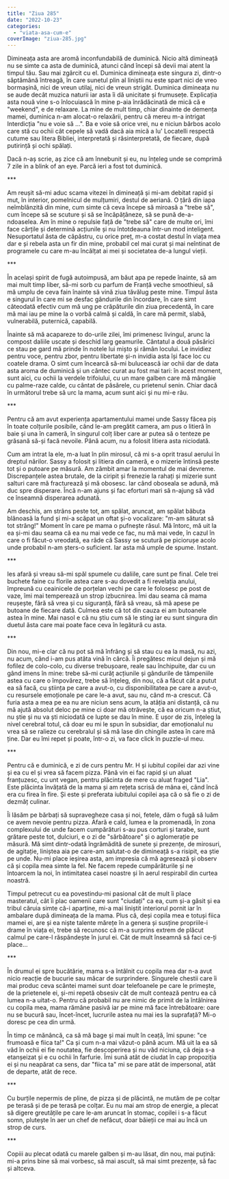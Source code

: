 ```yaml
---
title: "Ziua 285"
date: "2022-10-23"
categories: 
  - "viata-asa-cum-e"
coverImage: "ziua-285.jpg"
---
```


Dimineața asta are aromă inconfundabilă de duminică. Nicio altă dimineață nu se simte ca asta de duminică, atunci când începi să devii mai atent la timpul tău. Sau mai zgârcit cu el. Duminica dimineața este singura zi, dintr-o săptămână întreagă, în care sunetul plin al liniștii nu este spart nici de vreo bormașină, nici de vreun utilaj, nici de vreun strigăt. Duminica dimineața nu se aude decât muzica naturii iar asta îi dă unicitate și frumusețe. Explicația asta nouă vine s-o înlocuiască în mine p-aia înrădăcinată de mică că e "weekend", e de relaxare. La mine de mult timp, chiar dinainte de demența mamei, duminica n-am alocat-o relaxării, pentru că mereu m-a intrigat Interdicția "nu e voie să ...". Ba e voie să orice vrei, nu e niciun bărbos acolo care stă cu ochii cât cepele să vadă dacă aia mică a lu' Locatelli respectă cutume sau litera Bibliei, interpretată și răsinterpretată, de fiecare, după putirință și ochi spălați.

Dacă n-aș scrie, aș zice că am înnebunit și eu, nu înțeleg unde se comprimă 7 zile in a blink of an eye. Parcă ieri a fost tot duminică.

\*\*\*

Am reușit să-mi aduc scama vitezei în dimineață și mi-am debitat rapid și mut, în interior, pomelnicul de mulțumiri, destul de aeriană. O țâră din iapa neîmblânzită din mine, cum simte că ceva începe să miroasă a "trebe să", cum începe să se scuture și să se încăpățâneze, să se pună de-a-ndoaselea. Am în mine o repulsie față de "trebe să" care de multe ori, îmi face cărțile și determină acțiunile și nu întotdeauna într-un mod inteligent. Nesuportatul ăsta de căpăstru, cu orice preț, m-a costat destul în viața mea dar e și rebela asta un fir din mine, probabil cel mai curat și mai neîntinat de programele cu care m-au încălțat ai mei și societatea de-a lungul vieții. 

\*\*\*

În același spirit de fugă autoimpusă, am băut apa pe repede înainte, să am mai mult timp liber, să-mi sorb cu parfum de Franță veche smoothieul, să mă umplu de ceva fain înainte să vină ziua tăvălug peste mine. Timpul ăsta e singurul în care mi se desfac gândurile din încordare, în care simt câteodată efectiv cum mă ung pe crăpăturile din ziua precedentă, în care mă mai iau pe mine la o vorbă calmă și caldă, în care mă permit, slabă, vulnerabilă, puternică, capabilă.

Înainte să mă acapareze to do-urile zilei, îmi primenesc livingul, arunc la compost daliile uscate și deschid larg geamurile. Cântatul a două păsărici ce stau pe gard mă prinde în notele lui mișto și rămân locului. Le invidiez pentru voce, pentru zbor, pentru libertate și-n invidia asta își face loc cu coatele drama. O simt cum încearcă să-mi bulucească iar ochii dar de data asta aroma de duminică și un cântec curat au fost mai tari: în acest moment, sunt aici, cu ochii la verdele trifoiului, cu un mare galben care mă mângâie cu palme-raze calde, cu cântat de păsărele, cu prietenul senin. Chiar dacă în următorul trebe să urc la mama, acum sunt aici și nu mi-e rău.

\*\*\*

Pentru că am avut experiența apartamentului mamei unde Sassy făcea piș în toate colțurile posibile, când le-am pregătit camera, am pus o litieră în baie și una în cameră, în singurul colț liber care ar putea să o tenteze pe grăsană să-și facă nevoile. Până acum, nu a folosit litiera asta niciodată. 

Cum am intrat la ele, m-a luat în plin mirosul, că mi s-a oprit trasul aerului în dreptul nărilor. Sassy a folosit și litiera din cameră, e o mizerie întinsă peste tot și o putoare pe măsură. Am zâmbit amar la momentul de mai devreme. Discrepanțele astea brutale, de la ciripit și frenezie la rahați și mizerie sunt salturi care mă fracturează și mă obosesc. Iar când oboseala se adună, mă duc spre disperare. Încă n-am ajuns și fac eforturi mari să n-ajung să văd ce înseamnă disperarea adunată.

Am deschis, am strâns peste tot, am spălat, aruncat, am spălat băbuța blănoasă la fund și mi-a scăpat un oftat și-o vocalizare: "m-am săturat să tot strâng!" Moment în care pe mama o pufnește râsul. Mă întorc, mă uit la ea și-mi dau seama că ea nu mai vede ce fac, nu mă mai vede, în cazul în care o fi făcut-o vreodată, ea râde că Sassy se scutură pe piciorușe acolo unde probabil n-am șters-o suficient. Iar asta mă umple de spume. Instant.

\*\*\*

Ies afară și vreau să-mi spăl spumele cu daliile, care sunt pe final. Cele trei buchete faine cu florile astea care s-au dovedit a fi revelația anului, împreună cu ceainicele de porțelan vechi pe care le folosesc pe post de vaze, îmi mai temperează un strop izbucnirea. Îmi dau seama că mama reușește, fără să vrea și cu siguranță, fără să vreau, să mă apese pe butoane de fiecare dată. Culmea este că tot din cauza ei am butoanele astea în mine. Mai nasol e că nu știu cum să le sting iar eu sunt singura din duetul ăsta care mai poate face ceva în legătură cu asta.

\*\*\*

Din nou, mi-e clar că nu pot să mă înfrâng și să stau cu ea la masă, nu azi, nu acum, când i-am pus atâta vină în cârcă. Îi pregătesc micul dejun și mă fofilez de colo-colo, cu diverse trebușoare, reale sau închipuite, dar cu un gând imens în mine: trebe să-mi curăț acțiunile și gândurile de tâmpeniile astea cu care o împovărez, trebe să înțeleg, din nou, că a făcut cât a putut ea să facă, cu știința pe care a avut-o, cu disponibilitatea pe care a avut-o, cu resursele emoționale pe care le-a avut, sau nu, când m-a crescut. Că furia asta a mea pe ea nu are niciun sens acum, la atâția ani distanță, că nu mă ajută absolut deloc pe mine ci doar mă otrăvește, că ea oricum n-a știut, nu știe și nu va ști niciodată ce lupte se dau în mine. E ușor de zis, înțeleg la nivel cerebral totul, că doar eu mi le spun în subsidiar, dar emoționalul nu vrea să se ralieze cu cerebralul și să mă lase din chingile astea în care mă ține. Dar eu îmi repet și poate, într-o zi, va face click în puzzle-ul meu.

\*\*\*

Pentru că e duminică, e zi de curs pentru Mr. H și iubitul copilei dar azi vine și ea cu el și vrea să facem pizza. Până vin ei fac rapid și un aluat franțuzesc, cu unt vegan, pentru plăcinta de mere cu aluat fraged "Lia". Este plăcinta învățată de la mama și am rețeta scrisă de mâna ei, când încă era cu firea în fire. Și este și preferata iubitului copilei așa că o să fie o zi de dezmăț culinar.

Îi lăsăm pe bărbați să supravegheze casa și noi, fetele, dăm o fugă să luăm ce avem nevoie pentru pizza. Afară e cald, lumea e la promenadă, în zona complexului de unde facem cumpărături s-au pus corturi și tarabe, sunt grătare peste tot, dulciuri, e o zi de "sărbătoare" și o aglomerație pe măsură. Mă simt dintr-odată îngrămădită de sunete și prezențe, de mirosuri, de agitație, liniștea aia pe care-am salutat-o de dimineață s-a risipit, ea știe pe unde. Nu-mi place ieșirea asta, am impresia că mă agresează și observ că și copila mea simte la fel. Ne facem repede cumpărăturile și ne întoarcem la noi, în intimitatea casei noastre și în aerul respirabil din curtea noastră.

Timpul petrecut cu ea povestindu-mi pasional cât de mult îi place masteratul, cât îi plac oamenii care sunt "ciudați" ca ea, cum și-a găsit și ea tribul căruia simte că-i aparține, mi-a mai liniștit interiorul pornit iar în ambalare după dimineața de la mama. Plus că, deși copila mea e totuși fiica mamei ei, are și ea niște talente mărețe în a genera și susține propriile-i drame în viața ei, trebe să recunosc că m-a surprins extrem de plăcut calmul pe care-l răspândește în jurul ei. Cât de mult înseamnă să faci ce-ți place…

\*\*\*

În drumul ei spre bucătărie, mama s-a întâlnit cu copila mea dar n-a avut nicio reacție de bucurie sau măcar de surprindere. Singurele chestii care îi mai produc ceva scântei mamei sunt doar telefoanele pe care le primește, de la prietenele ei, și-mi repetă obsesiv cât de mult contează pentru ea că lumea n-a uitat-o. Pentru că probabil nu are nimic de primit de la întâlnirea cu copila mea, mama rămâne pasivă iar pe mine mă face întrebătoare: oare nu se bucură sau, încet-încet, lucrurile astea nu mai ies la suprafață? Mi-o doresc pe cea din urmă.

În timp ce mănâncă, ca să mă bage și mai mult în ceață, îmi spune: "ce frumoasă e fiica ta!" Ca și cum n-a mai văzut-o până acum. Mă uit la ea să văd în ochii ei fie noutatea, fie descoperirea și nu văd niciuna, că deja s-a etanșeizat și e cu ochii în farfurie. Îmi sună atât de ciudat în cap propoziția ei și nu neapărat ca sens, dar "fiica ta" mi se pare atât de impersonal, atât de departe, atât de rece.

\*\*\*

Cu burțile nepermis de pline, de pizza și de plăcintă, ne mutăm de pe colțar pe terasă și de pe terasă pe colțar. Eu nu mai am strop de energie, a plecat să digere greutățile pe care le-am aruncat în stomac, copilei i s-a făcut somn, plutește în aer un chef de nefăcut, doar băieții ce mai au încă un strop de curs.

\*\*\*

Copiii au plecat odată cu marele galben și m-au lăsat, din nou, mai puțină: mi-a prins bine să mai vorbesc, să mai ascult, să mai simt prezențe, să fac și altceva.
